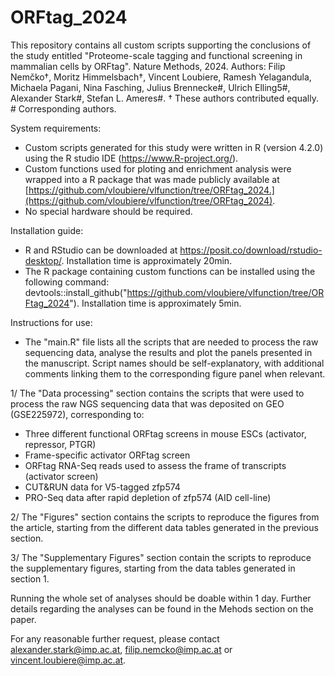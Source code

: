 # ORFtag_2024

This repository contains all custom scripts supporting the conclusions of the study entitled "Proteome-scale tagging and functional screening in mammalian cells by ORFtag". Nature Methods, 2024.
Authors: Filip Nemčko†, Moritz Himmelsbach†, Vincent Loubiere, Ramesh Yelagandula, Michaela Pagani, Nina Fasching, Julius Brennecke#, Ulrich Elling5#, Alexander Stark#, Stefan L. Ameres#. 
† These authors contributed equally. # Corresponding authors.

System requirements:
  - Custom scripts generated for this study were written in R (version 4.2.0) using the R studio IDE (https://www.R-project.org/).
  - Custom functions used for ploting and enrichment analysis were wrapped into a R package that was made publicly available at [https://github.com/vloubiere/vlfunction/tree/ORFtag_2024.](https://github.com/vloubiere/vlfunction/tree/ORFtag_2024).
  - No special hardware should be required.

Installation guide:
  - R and RStudio can be downloaded at https://posit.co/download/rstudio-desktop/. Installation time is approximately 20min.
  - The R package containing custom functions can be installed using the following command: devtools::install_github("https://github.com/vloubiere/vlfunction/tree/ORFtag_2024"). Installation time is approximately 5min.

Instructions for use:
  - The "main.R" file lists all the scripts that are needed to process the raw sequencing data, analyse the results and plot the panels presented in the manuscript. Script names should be self-explanatory, with additional comments linking them to the corresponding figure panel when relevant.

1/ The "Data processing" section contains the scripts that were used to process the raw NGS sequencing data that was deposited on GEO (GSE225972), corresponding to:
  - Three different functional ORFtag screens in mouse ESCs (activator, repressor, PTGR)
  - Frame-specific activator ORFtag screen
  - ORFtag RNA-Seq reads used to assess the frame of transcripts (activator screen)
  - CUT&RUN data for V5-tagged zfp574
  - PRO-Seq data after rapid depletion of zfp574 (AID cell-line)

2/ The "Figures" section contains the scripts to reproduce the figures from the article, starting from the different data tables generated in the previous section.

3/ The "Supplementary Figures" section contain the scripts to reproduce the supplementary figures, starting from the data tables generated in section 1.

Running the whole set of analyses should be doable within 1 day. Further details regarding the analyses can be found in the Mehods section on the paper.

For any reasonable further request, please contact alexander.stark@imp.ac.at, filip.nemcko@imp.ac.at or vincent.loubiere@imp.ac.at.

